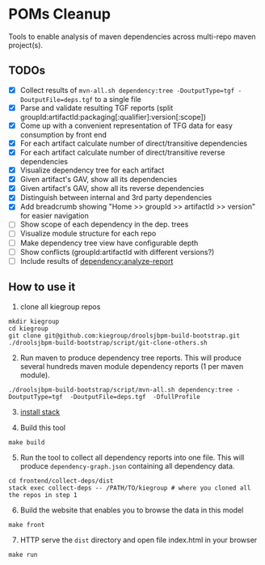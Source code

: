 # POMs Cleanup

Tools to enable analysis of maven dependencies across multi-repo maven project(s).

## TODOs
- [x] Collect results of `mvn-all.sh dependency:tree -DoutputType=tgf -DoutputFile=deps.tgf` to a single file
- [x] Parse and validate resulting TGF reports (split groupId:artifactId:packaging[:qualifier]:version[:scope])
- [x] Come up with a convenient representation of TFG data for easy consumption by front end
- [x] For each artifact calculate number of direct/transitive dependencies
- [x] For each artifact calculate number of direct/transitive reverse dependencies
- [x] Visualize dependency tree for each artifact
- [x] Given artifact's GAV, show all its dependencies
- [x] Given artifact's GAV, show all its reverse dependencies
- [x] Distinguish between internal and 3rd party dependencies
- [x] Add breadcrumb showing "Home >> groupId >> artifactId >> version" for easier navigation
- [ ] Show scope of each dependency in the dep. trees
- [ ] Visualize module structure for each repo
- [ ] Make dependency tree view have configurable depth
- [ ] Show conflicts (groupId:artifactId with different versions?)
- [ ] Include results of [dependency:analyze-report](https://maven.apache.org/plugins/maven-dependency-plugin/analyze-report-mojo.html)

## How to use it

1. clone all kiegroup repos

```
mkdir kiegroup
cd kiegroup
git clone git@github.com:kiegroup/droolsjbpm-build-bootstrap.git
./droolsjbpm-build-bootstrap/script/git-clone-others.sh
```

2. Run maven to produce dependency tree reports. This will produce several hundreds maven module dependency reports (1 per maven module).

```
./droolsjbpm-build-bootstrap/script/mvn-all.sh dependency:tree -DoutputType=tgf  -DoutputFile=deps.tgf  -DfullProfile
```

3. [install stack](https://docs.haskellstack.org/en/stable/README/#how-to-install)

4. Build this tool

```
make build
```

5. Run the tool to collect all dependency reports into one file. This will produce `dependency-graph.json` containing all dependency data.

```
cd frontend/collect-deps/dist
stack exec collect-deps -- /PATH/TO/kiegroup # where you cloned all the repos in step 1
```


6. Build the website that enables you to browse the data in this model

```
make front
```

7. HTTP serve the `dist` directory and open file index.html in your browser
```
make run
```
